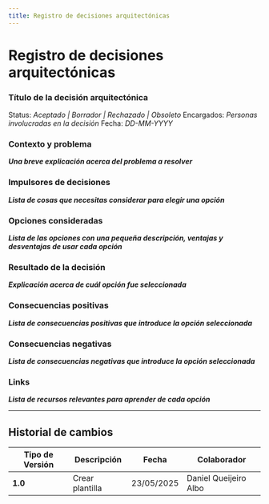 ```yaml
---
title: Registro de decisiones arquitectónicas
---
```


# Registro de decisiones arquitectónicas

### Título de la decisión arquitectónica
Status: *Aceptado | Borrador | Rechazado | Obsoleto* 
Encargados: *Personas involucradas en la decisión*
Fecha: *DD-MM-YYYY*

### Contexto y problema
***Una breve explicación acerca del problema a resolver***  

### Impulsores de decisiones
***Lista de cosas que necesitas considerar para elegir una opción***  

### Opciones consideradas
***Lista de las opciones con una pequeña descripción, ventajas y desventajas de usar cada opción***  

### Resultado de la decisión
***Explicación acerca de cuál opción fue seleccionada***  

### Consecuencias positivas
***Lista de consecuencias positivas que introduce la opción seleccionada***  

### Consecuencias negativas
***Lista de consecuencias negativas que introduce la opción seleccionada***  

### Links
***Lista de recursos relevantes para aprender de cada opción***  

---

## Historial de cambios

| **Tipo de Versión** | **Descripción** | **Fecha**  | **Colaborador** |
| ------------------- | --------------- | ---------- | --------------- |
| **1.0** | Crear plantilla | 23/05/2025 |  Daniel Queijeiro Albo |